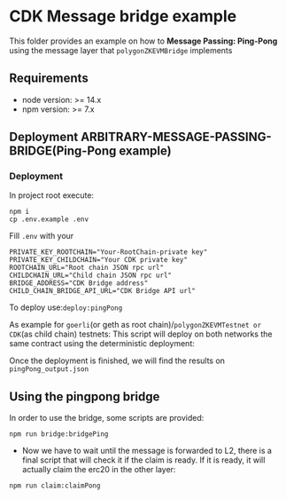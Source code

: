 # CDK Message bridge example

This folder provides an example on how to **Message Passing: Ping-Pong** using the message layer that `polygonZKEVMBridge` implements

## Requirements

- node version: >= 14.x
- npm version: >= 7.x

## Deployment ARBITRARY-MESSAGE-PASSING-BRIDGE(Ping-Pong example)

### Deployment

In project root execute:

```
npm i
cp .env.example .env
```

Fill `.env` with your

```
PRIVATE_KEY_ROOTCHAIN="Your-RootChain-private key"
PRIVATE_KEY_CHILDCHAIN="Your CDK private key"
ROOTCHAIN_URL="Root chain JSON rpc url"
CHILDCHAIN_URL="Child chain JSON rpc url"
BRIDGE_ADDRESS="CDK Bridge address"
CHILD_CHAIN_BRIDGE_API_URL="CDK Bridge API url"
```

To deploy use:`deploy:pingPong`

As example for `goerli`(or geth as root chain)/`polygonZKEVMTestnet or CDK`(as child chain) testnets:
This script will deploy on both networks the same contract using the deterministic deployment:

Once the deployment is finished, we will find the results on `pingPong_output.json`

## Using the pingpong bridge

In order to use the bridge, some scripts are provided:

```
npm run bridge:bridgePing
```

- Now we have to wait until the message is forwarded to L2, there is a final script that will check it if the claim is ready. If it is ready, it will actually claim the erc20 in the other layer:

```
npm run claim:claimPong
```
